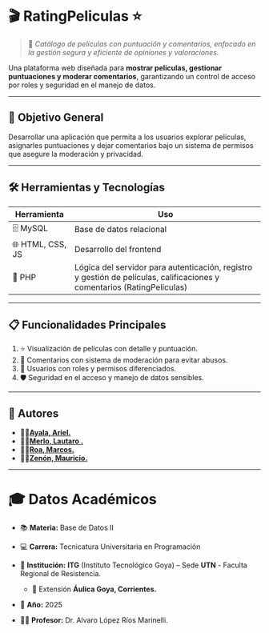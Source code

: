 # 🎬 **RatingPeliculas** ⭐

> 📌 *Catálogo de películas con puntuación y comentarios, enfocado en la gestión segura y eficiente de opiniones y valoraciones.*

Una plataforma web diseñada para **mostrar películas, gestionar puntuaciones y moderar comentarios**, garantizando un control de acceso por roles y seguridad en el manejo de datos.

---

## 🎯 Objetivo General

Desarrollar una aplicación que permita a los usuarios explorar películas, asignarles puntuaciones y dejar comentarios bajo un sistema de permisos que asegure la moderación y privacidad.

---

## 🛠️ Herramientas y Tecnologías

| Herramienta            | Uso                                         |
| ---------------------- | ------------------------------------------ |
| 🗄️ MySQL               | Base de datos relacional                    |
| 🌐 HTML, CSS, JS       | Desarrollo del frontend                      |
| 🐘 PHP                 | Lógica del servidor para autenticación, registro y gestión de películas, calificaciones y comentarios (RatingPeliculas) |

---

## 📋 Funcionalidades Principales

1. ⭐ Visualización de películas con detalle y puntuación.  
2. 💬 Comentarios con sistema de moderación para evitar abusos.  
3. 🔐 Usuarios con roles y permisos diferenciados.  
4. 🛡️ Seguridad en el acceso y manejo de datos sensibles.  

---
## 👥 Autores

- 👨‍💻[**Ayala, Ariel.**](https://github.com/Arhiell)
- 👨‍💻[**Merlo, Lautaro .**](https://github.com/merlocau)
- 👨‍💻[**Roa, Marcos.**](https://github.com/MarcosRoa03)
- 👨‍💻[**Zenón, Mauricio.**](https://github.com/mauriciozenon)


---
# 🎓 Datos Académicos
* 📚 **Materia:** Base de Datos II
* 💻 **Carrera:** Tecnicatura Universitaria en Programación
* 🏫 **Institución:** **ITG** (Instituto Tecnológico Goya) – Sede **UTN** - Faculta Regional de Resistencia.
    * 📍 Extensión **Áulica Goya, Corrientes.**

* 📅 **Año:** 2025

* 👨‍🏫 **Profesor:**  Dr. Alvaro López Ríos Marinelli.
